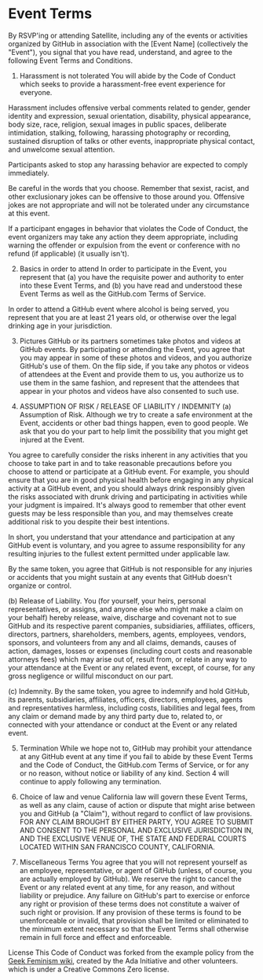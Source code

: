 # Event Terms

By RSVP'ing or attending Satellite, including any of the events or activities organized by GitHub in association with the [Event Name] (collectively the "Event"), you signal that you have read, understand, and agree to the following Event Terms and Conditions.

1. Harassment is not tolerated
You will abide by the Code of Conduct which seeks to provide a harassment-free event experience for everyone.

Harassment includes offensive verbal comments related to gender, gender identity and expression, sexual orientation, disability, physical appearance, body size, race, religion, sexual images in public spaces, deliberate intimidation, stalking, following, harassing photography or recording, sustained disruption of talks or other events, inappropriate physical contact, and unwelcome sexual attention.

Participants asked to stop any harassing behavior are expected to comply immediately.

Be careful in the words that you choose. Remember that sexist, racist, and other exclusionary jokes can be offensive to those around you. Offensive jokes are not appropriate and will not be tolerated under any circumstance at this event.

If a participant engages in behavior that violates the Code of Conduct, the event organizers may take any action they deem appropriate, including warning the offender or expulsion from the event or conference with no refund (if applicable) (it usually isn't).

2. Basics in order to attend
In order to participate in the Event, you represent that (a) you have the requisite power and authority to enter into these Event Terms, and (b) you have read and understood these Event Terms as well as the GitHub.com Terms of Service.

In order to attend a GitHub event where alcohol is being served, you represent that you are at least 21 years old, or otherwise over the legal drinking age in your jurisdiction.

3. Pictures
GitHub or its partners sometimes take photos and videos at GitHub events. By participating or attending the Event, you agree that you may appear in some of these photos and videos, and you authorize GitHub's use of them. On the flip side, if you take any photos or videos of attendees at the Event and provide them to us, you authorize us to use them in the same fashion, and represent that the attendees that appear in your photos and videos have also consented to such use.

4. ASSUMPTION OF RISK / RELEASE OF LIABILITY / INDEMNITY
(a) Assumption of Risk. Although we try to create a safe environment at the Event, accidents or other bad things happen, even to good people. We ask that you do your part to help limit the possibility that you might get injured at the Event.

You agree to carefully consider the risks inherent in any activities that you choose to take part in and to take reasonable precautions before you choose to attend or participate at a GitHub event. For example, you should ensure that you are in good physical health before engaging in any physical activity at a GitHub event, and you should always drink responsibly given the risks associated with drunk driving and participating in activities while your judgment is impaired. It's always good to remember that other event guests may be less responsible than you, and may themselves create additional risk to you despite their best intentions.

In short, you understand that your attendance and participation at any GitHub event is voluntary, and you agree to assume responsibility for any resulting injuries to the fullest extent permitted under applicable law.

By the same token, you agree that GitHub is not responsible for any injuries or accidents that you might sustain at any events that GitHub doesn't organize or control.

(b) Release of Liability. You (for yourself, your heirs, personal representatives, or assigns, and anyone else who might make a claim on your behalf) hereby release, waive, discharge and covenant not to sue GitHub and its respective parent companies, subsidiaries, affiliates, officers, directors, partners, shareholders, members, agents, employees, vendors, sponsors, and volunteers from any and all claims, demands, causes of action, damages, losses or expenses (including court costs and reasonable attorneys fees) which may arise out of, result from, or relate in any way to your attendance at the Event or any related event, except, of course, for any gross negligence or willful misconduct on our part.

(c) Indemnity. By the same token, you agree to indemnify and hold GitHub, its parents, subsidiaries, affiliates, officers, directors, employees, agents and representatives harmless, including costs, liabilities and legal fees, from any claim or demand made by any third party due to, related to, or connected with your attendance or conduct at the Event or any related event.

5. Termination
While we hope not to, GitHub may prohibit your attendance at any GitHub event at any time if you fail to abide by these Event Terms and the Code of Conduct, the GitHub.com Terms of Service, or for any or no reason, without notice or liability of any kind. Section 4 will continue to apply following any termination.

6. Choice of law and venue
California law will govern these Event Terms, as well as any claim, cause of action or dispute that might arise between you and GitHub (a "Claim"), without regard to conflict of law provisions. FOR ANY CLAIM BROUGHT BY EITHER PARTY, YOU AGREE TO SUBMIT AND CONSENT TO THE PERSONAL AND EXCLUSIVE JURISDICTION IN, AND THE EXCLUSIVE VENUE OF, THE STATE AND FEDERAL COURTS LOCATED WITHIN SAN FRANCISCO COUNTY, CALIFORNIA.

7. Miscellaneous Terms
You agree that you will not represent yourself as an employee, representative, or agent of GitHub (unless, of course, you are actually employed by GitHub). We reserve the right to cancel the Event or any related event at any time, for any reason, and without liability or prejudice. Any failure on GitHub's part to exercise or enforce any right or provision of these terms does not constitute a waiver of such right or provision. If any provision of these terms is found to be unenforceable or invalid, that provision shall be limited or eliminated to the minimum extent necessary so that the Event Terms shall otherwise remain in full force and effect and enforceable.

License
This Code of Conduct was forked from the example policy from the [Geek Feminism wiki](http://geekfeminism.wikia.com/wiki/Conference_anti-harassment/Policy), created by the Ada Initiative and other volunteers. which is under a Creative Commons Zero license.
